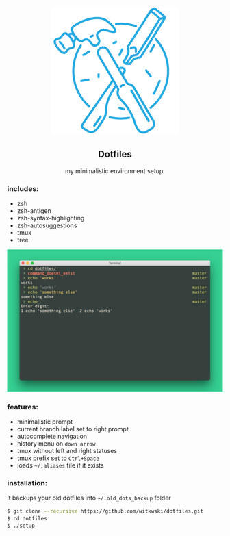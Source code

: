 <p align="center">
  <img src="https://github.com/witkwski/dotfiles/raw/master/images/ico.png" alt="tools">
</p>

<h2 align="center">
  <b>Dotfiles</b>
</h2>

<p align="center">
  my minimalistic environment setup.
</p>


### includes:
- zsh
- zsh-antigen
- zsh-syntax-highlighting
- zsh-autosuggestions
- tmux
- tree


<p align="center">
  <img src="https://github.com/witkwski/dotfiles/raw/master/images/screen.jpg" alt="screeshot">
</p>


### features:
- minimalistic prompt
- current branch label set to right prompt
- autocomplete navigation
- history menu on `down arrow`
- tmux without left and right statuses
- tmux prefix set to `Ctrl+Space`
- loads `~/.aliases` file if it exists


### installation:

it backups your old dotfiles into `~/.old_dots_backup` folder

```sh
$ git clone --recursive https://github.com/witkwski/dotfiles.git
$ cd dotfiles
$ ./setup

```
